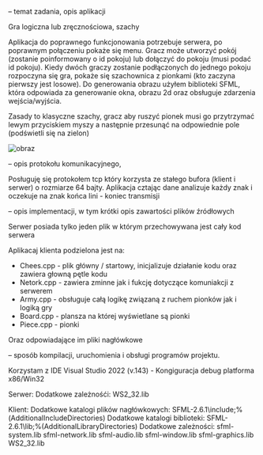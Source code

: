 – temat zadania, opis aplikacji

Gra logiczna lub zręcznościowa, szachy

Aplikacja do poprawnego funkcjonowania potrzebuje serwera, po poprawnym połączeniu pokaże się menu.
Gracz może utworzyć pokój (zostanie poinformowany o id pokoju) lub dołączyć do pokoju (musi podać id pokoju).
Kiedy dwóch graczy zostanie podłączonych do jednego pokoju rozpoczyna się gra, pokaże się szachownica z pionkami (kto zaczyna pierwszy jest losowe).
Do generowania obrazu użyłem biblioteki SFML, która odpowiada za generowanie okna, obrazu 2d oraz obsługuje zdarzenia wejścia/wyjścia.

Zasady to klasyczne szachy, gracz aby ruszyć pionek musi go przytrzymać lewym przyciskiem myszy a następnie przesunąć na odpowiednie pole (podświetli się na zielon)

![obraz](https://github.com/PPprojectss/ChessServer/assets/152525122/018133d2-b277-4fa3-8b7c-4439a120a44d)


– opis protokołu komunikacyjnego,

Posługuję się protokołem tcp który korzysta ze stałego bufora (klient i serwer) o rozmiarze 64 bajty.
Aplikacja cztając dane analizuje każdy znak i oczekuje na znak końca lini - koniec transmisji

– opis implementacji, w tym krótki opis zawartości plików źródłowych

Serwer posiada tylko jeden plik w którym przechowywana jest cały kod serwera

Aplikacaj klienta podzielona jest na:
- Chees.cpp - plik główny / startowy, inicjalizuje działanie kodu oraz zawiera głowną pętle kodu
- Netork.cpp - zawiera zminne jak i fukcję dotyczące komuniakcji z serwerem
- Army.cpp - obsługuje całą logikę związaną z ruchem pionków jak i logiką gry
- Board.cpp - plansza na której wyświetlane są pionki
- Piece.cpp - pionki

Oraz odpowiadające im pliki nagłówkowe

– sposób kompilacji, uruchomienia i obsługi programów projektu.

Korzystam z IDE Visual Studio 2022 (v.143) - Kongiguracja debug platforma x86/Win32

Serwer: 
Dodatkowe zależnośći: WS2_32.lib

Klient:
Dodatkowe katalogi plików nagłówkowych:	SFML-2.6.1\include;%(AdditionalIncludeDirectories)
Dodatkowe katalogi biblioteki: 			SFML-2.6.1\lib;%(AdditionalLibraryDirectories)
Dodatkowe zależności:
sfml-system.lib
sfml-network.lib
sfml-audio.lib
sfml-window.lib
sfml-graphics.lib
WS2_32.lib
